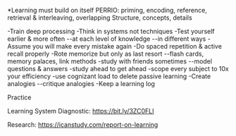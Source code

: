 

*Learning must build on itself
    PERRIO: priming, encoding, reference, retrieval & interleaving, overlapping
   Structure, concepts, details

-Train deep processing 
-Think in systems not techniques 
-Test yourself earlier & more often
  --at each level of knowledge 
  --in different ways
-Assume you will make every mistake again
-Do spaced repetition & active recall properly 
-Rote memorize but only as last resort
  --flash cards, memory palaces, link methods 
-study with friends sometimes
  --model questions & answers
-study ahead to get ahead
-scope every subject to 10x your efficiency 
-use cognizant load to delete passive learning 
-Create analogies 
  --critique analogies 
-Keep a learning log


Practice 

Learning System Diagnostic: https://bit.ly/3ZC0FLI

Research: https://icanstudy.com/report-on-learning